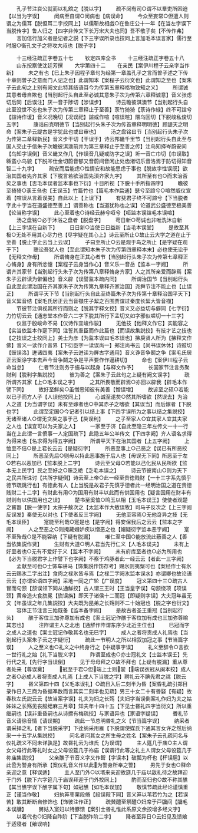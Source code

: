 <!-- { "loadSidebar": true } -->
　　孔子节注哀公就而以礼舘之【脱以字】
　　疏不闵有司○谓不以羣吏所困迫【以当为字误】
　　闵病至自谓○闵病也【病误命】
　　今众至妄常○但遭人则谓之为儒耳【脱但耳二字挍同上】以儒靳故相戯○在鲁庄公十一年【在当左字误下当脱传字】鲁人归之【四字非传文下长万宋大夫也同】吾不敬子矣【不传作弗】
　　言加信行加义者是记者之説【下三字误所录也挍同上言加毛本误言家】儒行至时服○衞孔文子之将攻大叔也【脱子字】

　　十三经注疏正字卷五十七
　　钦定四库全书
　　十三经注疏正字卷五十八
　　山东按察使沈廷芳撰
　　大学第四十二
　　在亲民【案伊川程子云亲字当作新】
　　未之有也【巳上朱子因程子章句为经第一章盖孔子之言而曽子述之下传十章则曽子之意而门人记之也】此谓知本【案程子云衍文也】此谓知之至也【案朱子云此句之上别有阙文此特其结语耳今为传第五章释格物致知之义】
　　所谓诚其意者毋自欺也【当别起行头自此至必诚其意朱子次为传第六章释诚意】音义张虑切后同【后误注】厌一音于陟切【涉误步】
　　诗云瞻彼淇澳节【当别起行头自此至没世不忘也朱子次为传第三章释止于至善】菉竹猗猗【菉诗作緑】终不可諠兮【諠诗作谖】音义况晚切【况误祀】諠或作喧【喧误暄】隈乌回切【下脱峻私俊切五字】
　　康诰曰克明徳节【当别起行头朱子次为传首章释明明徳】顾諟天之明命【案朱子云諟古是字犹此也或曰审也】
　　汤之盘铭曰节【当别起行头朱子次为传第二章释新民】音义步干切【干误于】诗云邦畿千里节【当别起行头自此至与国人交止于信朱子次瞻彼淇澳前并为第三章释止于至善之传】注鸟知择岑蔚安间【鸟知字误倒】音义畿又作几【作误音几疑或防字之误】圻一音亡巾切【巾误取】緜蛮小鸟貌【下脱岑仕金切蔚音郁又音蔚间音闲止处齿渚切乐音洛焉于防切得知音智二十九字】
　　疏安而后能虑○性情安和故能思虑于事也【脱故字性误既】欲治其国者先齐其家【下脱言若欲治国先湏齐家九字】
　　其所至有也○而末治否矣之事也【否毛本误者监本事也下衍】十目所视【下脱十手所指四字】
　　瞻彼至猗猗○菉王刍也【王误玉】竹篇竹也【篇毛本作扁通】瑟兮至諠兮○喧然威仪宣着【喧误从言着误美】自此以上【上误下】
　　有斐君子终不可諠兮【下当脱者字此十字当在道盛徳至善上】谓善称也【当道犹称也之误】论道武公盛徳至极美善【论当称字误】
　　此心至着也○诗经云赫兮咺兮【咺监本误諠毛本误喧】
　　汤之盘铭○必于沐浴之盘者【脱盘字】
　　苟日新○苟诚也非唯洗沐自新【上三字误在自新下】
　　日日新○当使日日益新【当毛本误堂】
　　是故至其极○无处不用其心尽力也【尽字疑在其心上】诗云至所止○故止云大学之道在止于至善【脱止字止云当上云误】
　　子曰至所止○云是观于鸟之所止【是字疑在观于下】
　　聴讼吾犹人也【至此谓知本朱子次为传第四章释本末】必也使无讼乎【无释文作毋】
　　所谓脩身在正其心者节【当别起行头朱子次为传第七章释正心脩身】身有所忿懥【案程子云身当作心】音义乐一音岳【监本一字阙】
　　所谓齐其家节【当别起行头朱子次为传第八章释脩身齐家】人之其所亲爱而辟焉【案朱子云辟读为僻偏也】音义辟【误譬监本疏内同】
　　所谓治国节【当别起行头自此至此谓治国在齐其家朱子次为传第九章释齐家治国】尧舜节注不能止也【止误正】
　　所谓平天下节【当别起行头自此至终篇朱子次为传第十章释治国平天下】音义絜音结【案毛氏居正云当音襭庄子絜之百围贾谊过秦度长絜大皆音襭】
　　节彼节注俱视其所行而则之【脱其字释文挍】音义又必益切与僻同【七字衍】力竹切云云【通志堂本作音六二字下脱其所行下孟切又如字邪似嗟切一十三字】
　　仪监于殷峻命不易【仪诗作宜峻作骏】
　　无他技【他释文作它】实能容之【实当依监本作寔下同】注誓其羣臣而作此篇也【而误故集説挍】有技才艺之技也【之技误之士挍同上】美士为彦【为监本误曰毛本误也】拂戾贤人所为【拂释文作佛】音义一读作介音界【下衍臣字一读误尚一】郑注尚书云【尚书误休休】诗豉切【豉误洛】迸诸四夷【案朱子云迸读为屏古字通用】音义诤音争鬭之争【案毛氏居正云案诤字本去声今音争鬬之争是平声要作作逼耕切】
　　命也【案伊川程子云命当怠】
　　仁者节注则务于施与以起身【与释文作予】
　　长国家节注言务聚财利【脱利字集説挍】
　　彼为善之【案朱子云此句之上疑有阙文误字】
　　疏所谓齐其家【上○毛本误之字】
　　之其所畏敬而辟焉○亦回以辟我【辟毛本作譬下同】
　　故好至鲜矣○虽憎恶知彼有美善【憎误増】
　　故谚至之硕○若能以已子而方人子【人误他挍同上】
　　心诚至逺矣○然其所嗜欲【然误去】为治人之道【为当谓字误】未有至嫁者也○中其赤子之嗜欲【其误当】而后嫁者【下脱也字】
　　此谓至定国○今记者引以结上事【下四字误所为之事以结之集説挍】无诸至诸人○谓无贪戾之事于己【戾误利】
　　之子至家人○宜其家人宜其夫家之人也【误宜可以为夫家之人】
　　一家至于济【自此至隐三年左传文一十一行当在上此谓一言偾事一人定国疏下】此隐五年公羊传文【下四字阙】齐人语名求得为得来也【名求得为得五字阙】
　　所谓平天下在治其国者【上五字阙】
　　上恤至不倍○是上君长云云【是疑衍字】
　　所恶至事上○己恶之【误已有所恶挍同上】
　　所恶至先后○则毋以持此恶事施于后人也【毋误无下同】所恶至于左○若右以恶加已【监本脱上二字】
　　诗云至父母○若能以己化民从民所欲【监本无上民字】民之至好之○赈乏絶【乏毛本误之】
　　诗云节彼南山○则为天下之民共所诛讨【共所字疑倒】诗云至上帝○此一经至贵徳贱财【一十三字系先慎乎徳节疏跳行也】有徳此有人【上当脱是故君子先慎乎徳者此一经明治国之道在贵徳贱财二十二字】有财此有用○为国用有财丰以此而有供国用也【疑言国用在财丰有财则有以供国用也之误】
　　楚书至奚恤○鸣玉以相【玉毛本误王】使使者观楚之寳器【脱一使字】太宗子敖次之【太监本作大敖误牧】司马子反次之【上三字阙反误发】秦使无以对也【下使者反三字阙】
　　无他至容焉○无他竒异之技【无毛本误臣】
　　寔能至利哉○寔是也【是字阙】得安保我后之云云【监本之字阙】
　　人之至恶之○则掩藏媢妒疾以憎恶之也【媢疑衍字监本恶字阙】
　　寔不至殆哉○是不能容纳【下疑有脱漏】
　　唯仁至中国○能放流此蔽善之人【善当依集説作贤】
　　生财有大道○明人君当先行仁义【人毛本误夫】
　　未有上好至者也○无有不爱好于义【监本不字阙】
　　未有府库至者也○必为所用也【必为下当脱君字上作譬下也字阙】不察于鸡豚者此一经云云【者此一三字阙】
　　孟献至可也○士饰车骈马【饰集説作饬存考】赐氷则夷槃可也【案经作士有氷云云赐氷二字出注】食肉之禄氷皆与焉【之禄二字阙氷监本误水】亦谓卿也故论语云云【亦谓论语四字阙】采地一同之广轮【广误度】
　　冠义第四十三○疏古人冒而句颔【颔误领下同从通觧挍】古人谓三王时【王当皇字误】句颔绕项【项误颈】黄帝造火食旒冕【旒误旃】即天子诸侯十二而冠【即疑则字误】大夫冠年虽无文【年虽误之年几集説挍】大夫既为昆弟之长殇则不二十始冠也【脱之字也衍文】
　　容体正节注言三始既备【监本备字阙】
　　是故古者圣王重冠【当别起行头】
　　醮于客位三加弥尊加有成也【案士冠记作醮于客位加有成也三加弥尊喻其志也】
　　注阼谓主人之北也【通觧作阼谓东序少北近主位也】
　　巳冠而字之成人之道也【案士冠记作敬其名也无巳字】
　　成人之者将责成人礼焉也【当别起行头案朱子云之字疑衍】
　　疏此一节明人之所以相叙加冠之事【节当篇字误】
　　人之至义也○礼义之中终身行之【中疑事字误】
　　礼义至辞令○言欲一世行礼之始【礼下当脱义字】
　　阼谓至成也○亦士冠礼文【士监本误壬】先行代之礼【先行字当误倒】
　　见于母母拜之○故不拜也【上疑有脱漏】重从尊者处来【尊误奠】
　　冠至于君○但端上士则裳【端误衣冠从闽本挍】成人之者○必成人者将责成人礼焉【上成人下当脱之字】聘礼云不腆先君之祧【脱云字】
　　昬义第四十四【义毛本误礼】○疏日入后二刻半为昏【案昏礼疏引郑目录作日入三商为昏据凖数而言其实二刻半也见疏】男三十女二十有昬娶【有疑】故春秋左氏説云云【故当案字误】礼夫为妇之长殇【夫妇字当误倒案礼作妇为夫之姑姊妹之长殇见丧服缌麻三月章】知夫年十四十五【下见士昬礼四字当衍文】所以重继嗣也【误非重昏嗣也从诗摽有梅疏挍】与家语异也【家语字疑误】
　　昬礼节音义请徐音情【请误期】
　　疏此一节总明昬礼之义【节当篇字误】
　　纳采者谓采择之礼【者下当脱采字】下逹纳采用雁【下脱谓使媒氏下通其言女许之然后纳采一十五字从集説挍】
　　问名者问其女之所生母之姓名【案朱子云孔疏问名与仪礼疏义不同未详孰是】故昬礼云为谁氏【为误谓】
　　主人筵几于庙○主人谓女父母行此等礼时女之父母设筵几于祢庙【误谓行此等之礼主人谓女父母设筵几于祢庙集説挍】
　　父亲醮子节音义字又作聟【字误本】破瓢为杯也【杯误巵】以此巹为警身有所承【案仪礼音义作以此为警身所奉之警】
　　男先于女也○释命亲迎之意【释误适】
　　主人至门外○以壻来亲迎故筵几于庙以敌礼待之故拜迎于门外【脱下六字筵几于庙误拜迎于门外挍同上】
　　酌而至归也○故不称其醮【其当醮字误下醮字属下句】如冠醮【如毛本误加】
　　敬慎节疏此经论谨慎重正【谨当作敬】
　　妇执笲枣栗段脩【段误叚下同】音义笲以苇若竹为之【若误苦】敢其断断自修饰也【饰彼注作正】
　　疏賛醴至祭醴○妇席于戸牖间【牖毛本误牗】
　　舅姑入室妇以特豚馈【案引士昬礼惟此系原文余挍增多经文字】
　　以着代也○妇降自阼阶【下当脱阼阶二字】
　　降者至异日○云妇见及馈飨于适寝者【飨误响】
